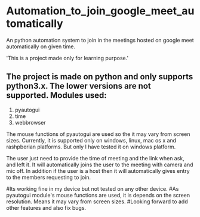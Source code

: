# Automation_to_join_google_meet_automatically
An python automation system to join in the meetings hosted on google meet automatically on given time.

'This is a project made only for learning purpose.'

The project is made on python and only supports python3.x. The lower versions are not supported.
Modules used:
-------------
1. pyautogui
2. time
3. webbrowser


The mouse functions of pyautogui are used so the it may vary from screen sizes.
Currently, it is supported only on windows, linux, mac os x and rashpberian platforms.
But only I have tested it on windows platform.

The user just need to provide the time of meeting and the link when ask, and left it. It will automatically joins the user to the meeting with camera and mic off.
In addition if the user is a host then it will automatically gives entry to the members requesting to join.

#Its working fine in my device but not tested on any other device.
#As pyautogui module's mouse functions are used, it is depends on the screen resolution. Means it may vary from screen sizes.
#Looking forward to add other features and also fix bugs.
